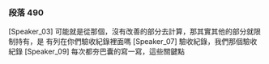 ### 段落 490

[Speaker_03] 可能就是從那個，沒有改善的部分去計算，那其實其他的部分就限制持有，是 有列在你們驗收紀錄裡面嗎
[Speaker_07] 驗收紀錄，我們那個驗收紀錄
[Speaker_09] 每次都夯巴囊的寫一寫，這些關鍵點